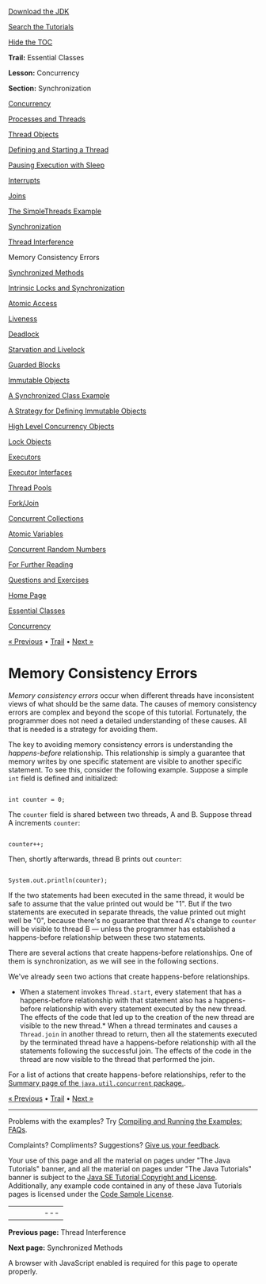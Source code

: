 [Download
the JDK](http://java.sun.com/javase/6/download.jsp)
  
[Search the
Tutorials](../../search.html)
  
[Hide the TOC](javascript:toggleLeft())

**Trail:** Essential Classes
  
**Lesson:** Concurrency
  
**Section:** Synchronization

[Concurrency](index.html)

[Processes and Threads](procthread.html)

[Thread Objects](threads.html)

[Defining and Starting a Thread](runthread.html)

[Pausing Execution with Sleep](sleep.html)

[Interrupts](interrupt.html)

[Joins](join.html)

[The SimpleThreads Example](simple.html)

[Synchronization](sync.html)

[Thread Interference](interfere.html)

Memory Consistency Errors

[Synchronized Methods](syncmeth.html)

[Intrinsic Locks and Synchronization](locksync.html)

[Atomic Access](atomic.html)

[Liveness](liveness.html)

[Deadlock](deadlock.html)

[Starvation and Livelock](starvelive.html)

[Guarded Blocks](guardmeth.html)

[Immutable Objects](immutable.html)

[A Synchronized Class Example](syncrgb.html)

[A Strategy for Defining Immutable Objects](imstrat.html)

[High Level Concurrency Objects](highlevel.html)

[Lock Objects](newlocks.html)

[Executors](executors.html)

[Executor Interfaces](exinter.html)

[Thread Pools](pools.html)

[Fork/Join](forkjoin.html)

[Concurrent Collections](collections.html)

[Atomic Variables](atomicvars.html)

[Concurrent Random Numbers](threadlocalrandom.html)

[For Further Reading](further.html)

[Questions and Exercises](QandE/questions.html)

[Home Page](../../index.html)
>
[Essential Classes](../index.html)
>
[Concurrency](index.html)

[« Previous](interfere.html) • [Trail](../TOC.html) • [Next »](syncmeth.html)

# Memory Consistency Errors

*Memory consistency errors* occur when different threads have
inconsistent views of what should be the same data. The causes of
memory consistency errors are complex and beyond the scope of this
tutorial. Fortunately, the programmer does not need a detailed
understanding of these causes. All that is needed is a strategy for
avoiding them.

The key to avoiding memory consistency errors is understanding the
*happens-before* relationship. This relationship is simply a
guarantee that memory writes by one specific statement are visible to
another specific statement. To see this, consider the following
example. Suppose a simple `int` field is defined and
initialized:

```

int counter = 0;

```

The `counter` field is shared between two threads, A and B.
Suppose thread A increments `counter`:

```

counter++;

```

Then, shortly afterwards, thread B prints out `counter`:

```

System.out.println(counter);

```

If the two statements had been executed in the same thread, it would
be safe to assume that the value printed out would be "1". But if the
two statements are executed in separate threads, the value printed out
might well be "0", because there's no guarantee that thread A's change
to `counter` will be visible to thread B — unless the
programmer has established a happens-before relationship between these
two statements.

There are several actions that create happens-before relationships.
One of them is synchronization, as we will see in the following
sections.

We've already seen two actions that create happens-before
relationships.

* When a statement invokes `Thread.start`, every
  statement that has a happens-before relationship with that
  statement also has a happens-before relationship with every
  statement executed by the new thread. The effects of the code that
  led up to the creation of the new thread are visible to the new
  thread.* When a thread terminates and causes a
    `Thread.join` in another thread to return, then all the
    statements executed by the terminated thread have a happens-before
    relationship with all the statements following the successful join.
    The effects of the code in the thread are now visible to the
    thread that performed the join.

For a list of actions that create happens-before relationships, refer
to the
[Summary page of the `java.util.concurrent` package.](http://download.oracle.com/javase/7/docs/api/java/util/concurrent/package-summary.html#MemoryVisibility).

[« Previous](interfere.html)
•
[Trail](../TOC.html)
•
[Next »](syncmeth.html)

---

Problems with the examples? Try [Compiling and Running
the Examples: FAQs](../../information/run-examples.html).
  
Complaints? Compliments? Suggestions? [Give
us your feedback](http://download.oracle.com/javase/feedback.html).

Your use of this page and all the material on pages under "The Java Tutorials" banner,
and all the material on pages under "The Java Tutorials" banner is subject to the [Java SE Tutorial Copyright
and License](../../information/license.html).
Additionally, any example code contained in any of these Java
Tutorials pages is licensed under the
[Code
Sample License](http://developers.sun.com/license/berkeley_license.html).

|  |  |  |  |  |
| --- | --- | --- | --- | --- |
| |  |  | | --- | --- | | duke image | Oracle logo | | [About Oracle](http://www.oracle.com/us/corporate/index.html) | [Oracle Technology Network](http://www.oracle.com/technology/index.html) | [Terms of Service](https://www.samplecode.oracle.com/servlets/CompulsoryClickThrough?type=TermsOfService) | Copyright © 1995, 2011 Oracle and/or its affiliates. All rights reserved. |

**Previous page:** Thread Interference
  
**Next page:** Synchronized Methods




A browser with JavaScript enabled is required for this page to operate properly.
